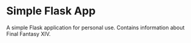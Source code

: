 # Simple Flask App
A simple Flask application for personal use. Contains information about Final Fantasy XIV.
